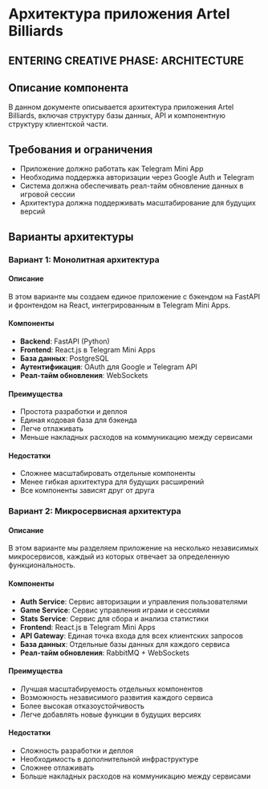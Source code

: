 ﻿# Архитектура приложения Artel Billiards

##  ENTERING CREATIVE PHASE: ARCHITECTURE

## Описание компонента
В данном документе описывается архитектура приложения Artel Billiards, включая структуру базы данных, API и компонентную структуру клиентской части.

## Требования и ограничения
- Приложение должно работать как Telegram Mini App
- Необходима поддержка авторизации через Google Auth и Telegram
- Система должна обеспечивать реал-тайм обновление данных в игровой сессии
- Архитектура должна поддерживать масштабирование для будущих версий


## Варианты архитектуры

### Вариант 1: Монолитная архитектура

#### Описание
В этом варианте мы создаем единое приложение с бэкендом на FastAPI и фронтендом на React, интегрированным в Telegram Mini Apps.

#### Компоненты
- **Backend**: FastAPI (Python)
- **Frontend**: React.js в Telegram Mini Apps
- **База данных**: PostgreSQL
- **Аутентификация**: OAuth для Google и Telegram API
- **Реал-тайм обновления**: WebSockets

#### Преимущества
- Простота разработки и деплоя
- Единая кодовая база для бэкенда
- Легче отлаживать
- Меньше накладных расходов на коммуникацию между сервисами

#### Недостатки
- Сложнее масштабировать отдельные компоненты
- Менее гибкая архитектура для будущих расширений
- Все компоненты зависят друг от друга


### Вариант 2: Микросервисная архитектура

#### Описание
В этом варианте мы разделяем приложение на несколько независимых микросервисов, каждый из которых отвечает за определенную функциональность.

#### Компоненты
- **Auth Service**: Сервис авторизации и управления пользователями
- **Game Service**: Сервис управления играми и сессиями
- **Stats Service**: Сервис для сбора и анализа статистики
- **Frontend**: React.js в Telegram Mini Apps
- **API Gateway**: Единая точка входа для всех клиентских запросов
- **База данных**: Отдельные базы данных для каждого сервиса
- **Реал-тайм обновления**: RabbitMQ + WebSockets

#### Преимущества
- Лучшая масштабируемость отдельных компонентов
- Возможность независимого развития каждого сервиса
- Более высокая отказоустойчивость
- Легче добавлять новые функции в будущих версиях

#### Недостатки
- Сложность разработки и деплоя
- Необходимость в дополнительной инфраструктуре
- Сложнее отлаживать
- Больше накладных расходов на коммуникацию между сервисами

